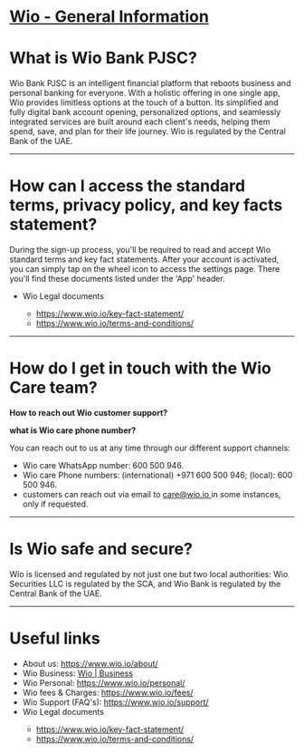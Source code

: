 # [Wio - General Information](https://app.getguru.com/card/iaEod9XT/Wio-General-Information)

<p class="ghq-card-content__paragraph ghq-is-empty" data-ghq-card-content-type="paragraph">
</p>
<h1 class="ghq-card-content__large-heading" data-ghq-card-content-type="LARGE_HEADING">
 What is Wio Bank PJSC?
</h1>
<p class="ghq-card-content__paragraph" data-ghq-card-content-type="paragraph">
 Wio Bank PJSC is an intelligent financial platform that reboots business and personal banking for everyone. With a holistic offering in one single app, Wio provides limitless options at the touch of a button. Its simplified and fully digital bank account opening, personalized options, and seamlessly integrated services are built around each client's needs, helping them spend, save, and plan for their life journey. Wio is regulated by the Central Bank of the UAE.
</p>
<hr class="ghq-card-content__horizontal-rule" data-ghq-card-content-type="DIVIDER"/>
<h1 class="ghq-card-content__large-heading" data-ghq-card-content-type="LARGE_HEADING">
 How can I access the standard terms, privacy policy, and key facts statement?
</h1>
<p class="ghq-card-content__paragraph" data-ghq-card-content-type="paragraph">
 During the sign-up process, you'll be required to read and accept Wio standard terms and key fact statements. After your account is activated, you can simply tap on the wheel icon to access the settings page. There you'll find these documents listed under the 'App' header.
</p>
<ul class="ghq-card-content__bulleted-list" data-ghq-card-content-type="BULLETED_LIST">
 <li class="ghq-card-content__bulleted-list-item" data-ghq-card-content-type="BULLETED_LIST_ITEM">
  Wio Legal documents
 </li>
 <ul class="ghq-card-content__bulleted-list" data-ghq-card-content-type="BULLETED_LIST">
  <li class="ghq-card-content__bulleted-list-item" data-ghq-card-content-type="BULLETED_LIST_ITEM">
   <a class="ghq-card-content__link" data-ghq-card-content-type="LINK" href="https://www.wio.io/key-fact-statement/" rel="noopener noreferrer" target="_blank">
    https://www.wio.io/key-fact-statement/
   </a>
  </li>
  <li class="ghq-card-content__bulleted-list-item" data-ghq-card-content-type="BULLETED_LIST_ITEM">
   <a class="ghq-card-content__link" data-ghq-card-content-type="LINK" href="https://www.wio.io/terms-and-conditions/" rel="noopener noreferrer" target="_blank">
    https://www.wio.io/terms-and-conditions/
   </a>
  </li>
 </ul>
</ul>
<hr class="ghq-card-content__horizontal-rule" data-ghq-card-content-type="DIVIDER"/>
<h1 class="ghq-card-content__large-heading" data-ghq-card-content-type="LARGE_HEADING">
 How do I get in touch with the Wio Care team?
</h1>
<p class="ghq-card-content__paragraph" data-ghq-card-content-type="paragraph">
 <strong class="ghq-card-content__bold" data-ghq-card-content-type="BOLD">
  How to reach out Wio customer support?
 </strong>
</p>
<p class="ghq-card-content__paragraph" data-ghq-card-content-type="paragraph">
 <strong class="ghq-card-content__bold" data-ghq-card-content-type="BOLD">
  what is Wio care phone number?
 </strong>
</p>
<p class="ghq-card-content__paragraph" data-ghq-card-content-type="paragraph">
 You can reach out to us at any time through our different support channels:
</p>
<ul class="ghq-card-content__bulleted-list" data-ghq-card-content-type="BULLETED_LIST">
 <li class="ghq-card-content__bulleted-list-item" data-ghq-card-content-type="BULLETED_LIST_ITEM">
  Wio care WhatsApp number: 600 500 946.
 </li>
 <li class="ghq-card-content__bulleted-list-item" data-ghq-card-content-type="BULLETED_LIST_ITEM">
  Wio care Phone numbers: (international) +971 600 500 946; (local): 600 500 946.
 </li>
 <li class="ghq-card-content__bulleted-list-item" data-ghq-card-content-type="BULLETED_LIST_ITEM">
  customers can reach out via email to
  <a class="ghq-card-content__link" data-ghq-card-content-type="LINK" href="mailto:care@wio.io">
   <u class="ghq-card-content__underline" data-ghq-card-content-type="UNDERLINE" style="text-decoration:underline">
    care@wio.io
   </u>
  </a>
  in some instances, only if requested.
 </li>
</ul>
<hr class="ghq-card-content__horizontal-rule" data-ghq-card-content-type="DIVIDER"/>
<h1 class="ghq-card-content__large-heading" data-ghq-card-content-type="LARGE_HEADING">
 Is Wio safe and secure?
</h1>
<p class="ghq-card-content__paragraph" data-ghq-card-content-type="paragraph">
 Wio is licensed and regulated by not just one but two local authorities: Wio Securities LLC is regulated by the SCA, and Wio Bank is regulated by the Central Bank of the UAE.
 <br/>
</p>
<hr class="ghq-card-content__horizontal-rule" data-ghq-card-content-type="DIVIDER"/>
<h1 class="ghq-card-content__large-heading" data-ghq-card-content-type="LARGE_HEADING">
 Useful links
</h1>
<ul class="ghq-card-content__bulleted-list" data-ghq-card-content-type="BULLETED_LIST">
 <li class="ghq-card-content__bulleted-list-item" data-ghq-card-content-type="BULLETED_LIST_ITEM">
  About us:
  <a class="ghq-card-content__link" data-ghq-card-content-type="LINK" href="https://www.wio.io/about/" rel="noopener noreferrer" target="_blank">
   https://www.wio.io/about/
  </a>
 </li>
 <li class="ghq-card-content__bulleted-list-item" data-ghq-card-content-type="BULLETED_LIST_ITEM">
  Wio Business:
  <a class="ghq-card-content__link" data-ghq-card-content-type="LINK" href="https://www.wio.io/business/" rel="noopener noreferrer" target="_blank">
   Wio | Business
  </a>
 </li>
 <li class="ghq-card-content__bulleted-list-item" data-ghq-card-content-type="BULLETED_LIST_ITEM">
  Wio Personal:
  <a class="ghq-card-content__link" data-ghq-card-content-type="LINK" href="https://www.wio.io/personal/" rel="noopener noreferrer" target="_blank">
   https://www.wio.io/personal/
  </a>
 </li>
 <li class="ghq-card-content__bulleted-list-item" data-ghq-card-content-type="BULLETED_LIST_ITEM">
  Wio fees &amp; Charges:
  <a class="ghq-card-content__link" data-ghq-card-content-type="LINK" href="https://www.wio.io/fees/" rel="noopener noreferrer" target="_blank">
   https://www.wio.io/fees/
  </a>
 </li>
 <li class="ghq-card-content__bulleted-list-item" data-ghq-card-content-type="BULLETED_LIST_ITEM">
  Wio Support (FAQ's):
  <a class="ghq-card-content__link" data-ghq-card-content-type="LINK" href="https://www.wio.io/support/" rel="noopener noreferrer" target="_blank">
   https://www.wio.io/support/
  </a>
 </li>
 <li class="ghq-card-content__bulleted-list-item" data-ghq-card-content-type="BULLETED_LIST_ITEM">
  Wio Legal documents
 </li>
 <ul class="ghq-card-content__bulleted-list" data-ghq-card-content-type="BULLETED_LIST">
  <li class="ghq-card-content__bulleted-list-item" data-ghq-card-content-type="BULLETED_LIST_ITEM">
   <a class="ghq-card-content__link" data-ghq-card-content-type="LINK" href="https://www.wio.io/key-fact-statement/" rel="noopener noreferrer" target="_blank">
    https://www.wio.io/key-fact-statement/
   </a>
  </li>
  <li class="ghq-card-content__bulleted-list-item" data-ghq-card-content-type="BULLETED_LIST_ITEM">
   <a class="ghq-card-content__link" data-ghq-card-content-type="LINK" href="https://www.wio.io/terms-and-conditions/" rel="noopener noreferrer" target="_blank">
    https://www.wio.io/terms-and-conditions/
   </a>
  </li>
 </ul>
</ul>
<p class="ghq-card-content__paragraph ghq-is-empty" data-ghq-card-content-type="paragraph">
</p>

